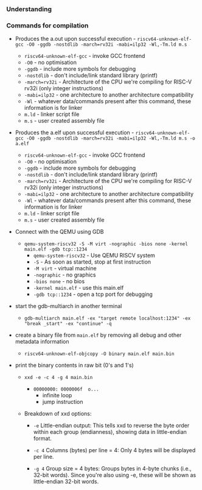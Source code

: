 ### Understanding

### Commands for compilation
* Produces the a.out upon successful execution - `riscv64-unknown-elf-gcc -O0 -ggdb -nostdlib -march=rv32i -mabi=ilp32 -Wl,-Tm.ld m.s`
    - `riscv64-unknown-elf-gcc` - invoke GCC frontend
    - `-O0` - no optimisation
    - `-ggdb` - include more symbols for debugging
    - `-nostdlib` - don't include/link standard library (printf)
    - `-march=rv32i` - Architecture of the CPU we're compiling for RISC-V rv32i (only integer instructions)
    - `-mabi=ilp32` - one architecture to another architecture compatibility
    - `-Wl` - whatever data/commands present after this command, these information is for linker
    - `m.ld` - linker script file
    - `m.s` - user created assembly file

* Produces the a.elf upon successful execution - `riscv64-unknown-elf-gcc -O0 -ggdb -nostdlib -march=rv32i -mabi=ilp32 -Wl,-Tm.ld m.s -o a.elf`
    - `riscv64-unknown-elf-gcc` - invoke GCC frontend
    - `-O0` - no optimisation
    - `-ggdb` - include more symbols for debugging
    - `-nostdlib` - don't include/link standard library (printf)
    - `-march=rv32i` - Architecture of the CPU we're compiling for RISC-V rv32i (only integer instructions)
    - `-mabi=ilp32` - one architecture to another architecture compatibility
    - `-Wl` - whatever data/commands present after this command, these information is for linker
    - `m.ld` - linker script file
    - `m.s` - user created assembly file

* Connect with the QEMU using GDB
    - `qemu-system-riscv32 -S -M virt -nographic -bios none -kernel main.elf -gdb tcp::1234`
        - `qemu-system-riscv32` - Use QEMU RISCV system
        - `-S` - As soon as started, stop at first instruction
        - `-M virt` - virtual machine
        - `-nographic` - no graphics
        - `-bios none` - no bios
        - `-kernel main.elf` - use this main.elf
        - `-gdb tcp::1234` - open a tcp port for debugging

* start the gdb-multiarch in another terminal
    - `gdb-multiarch main.elf -ex "target remote localhost:1234" -ex "break _start" -ex "continue" -q`

* create a binary file from `main.elf` by removing all debug and other metadata information
    - `riscv64-unknown-elf-objcopy -O binary main.elf main.bin`

* print the binary contents in raw bit (0's and 1's)
    - `xxd -e -c 4 -g 4 main.bin` 
        - `00000000: 0000006f  o...`
            - infinite loop
            - jump instruction
        
    - Breakdown of xxd options:
        - `-e`
            Little-endian output: This tells xxd to reverse the byte order within each group (endianness), showing data in little-endian format.

        - `-c 4`
            Columns (bytes) per line = 4: Only 4 bytes will be displayed per line.

        - `-g 4`
            Group size = 4 bytes: Groups bytes in 4-byte chunks (i.e., 32-bit words). Since you're also using -e, these will be shown as little-endian 32-bit words.